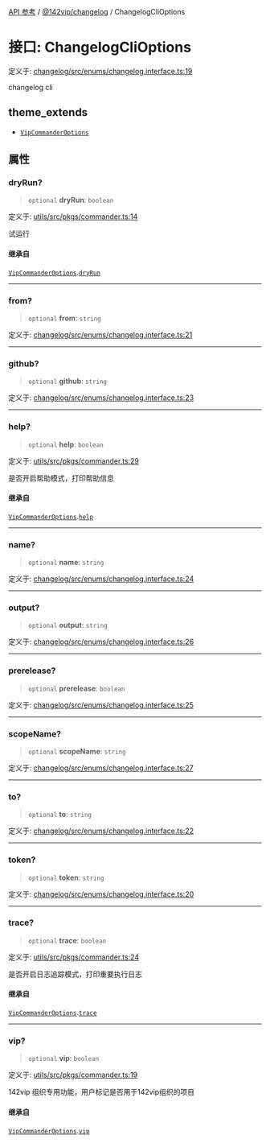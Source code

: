 [API 参考](../wiki/Home) / [@142vip/changelog](../wiki/@142vip.changelog) / ChangelogCliOptions

# 接口: ChangelogCliOptions

定义于: [changelog/src/enums/changelog.interface.ts:19](https://github.com/142vip/core-x/blob/5281e59d2cdd2de59e1ea761d17ed7fe118d1e60/packages/changelog/src/enums/changelog.interface.ts#L19)

changelog cli

## theme\_extends

* [`VipCommanderOptions`](../wiki/@142vip.utils.%E6%8E%A5%E5%8F%A3.VipCommanderOptions)

## 属性

### dryRun?

> `optional` **dryRun**: `boolean`

定义于: [utils/src/pkgs/commander.ts:14](https://github.com/142vip/core-x/blob/5281e59d2cdd2de59e1ea761d17ed7fe118d1e60/packages/utils/src/pkgs/commander.ts#L14)

试运行

#### 继承自

[`VipCommanderOptions`](../wiki/@142vip.utils.%E6%8E%A5%E5%8F%A3.VipCommanderOptions).[`dryRun`](../wiki/@142vip.utils.%E6%8E%A5%E5%8F%A3.VipCommanderOptions#dryrun)

***

### from?

> `optional` **from**: `string`

定义于: [changelog/src/enums/changelog.interface.ts:21](https://github.com/142vip/core-x/blob/5281e59d2cdd2de59e1ea761d17ed7fe118d1e60/packages/changelog/src/enums/changelog.interface.ts#L21)

***

### github?

> `optional` **github**: `string`

定义于: [changelog/src/enums/changelog.interface.ts:23](https://github.com/142vip/core-x/blob/5281e59d2cdd2de59e1ea761d17ed7fe118d1e60/packages/changelog/src/enums/changelog.interface.ts#L23)

***

### help?

> `optional` **help**: `boolean`

定义于: [utils/src/pkgs/commander.ts:29](https://github.com/142vip/core-x/blob/5281e59d2cdd2de59e1ea761d17ed7fe118d1e60/packages/utils/src/pkgs/commander.ts#L29)

是否开启帮助模式，打印帮助信息

#### 继承自

[`VipCommanderOptions`](../wiki/@142vip.utils.%E6%8E%A5%E5%8F%A3.VipCommanderOptions).[`help`](../wiki/@142vip.utils.%E6%8E%A5%E5%8F%A3.VipCommanderOptions#help)

***

### name?

> `optional` **name**: `string`

定义于: [changelog/src/enums/changelog.interface.ts:24](https://github.com/142vip/core-x/blob/5281e59d2cdd2de59e1ea761d17ed7fe118d1e60/packages/changelog/src/enums/changelog.interface.ts#L24)

***

### output?

> `optional` **output**: `string`

定义于: [changelog/src/enums/changelog.interface.ts:26](https://github.com/142vip/core-x/blob/5281e59d2cdd2de59e1ea761d17ed7fe118d1e60/packages/changelog/src/enums/changelog.interface.ts#L26)

***

### prerelease?

> `optional` **prerelease**: `boolean`

定义于: [changelog/src/enums/changelog.interface.ts:25](https://github.com/142vip/core-x/blob/5281e59d2cdd2de59e1ea761d17ed7fe118d1e60/packages/changelog/src/enums/changelog.interface.ts#L25)

***

### scopeName?

> `optional` **scopeName**: `string`

定义于: [changelog/src/enums/changelog.interface.ts:27](https://github.com/142vip/core-x/blob/5281e59d2cdd2de59e1ea761d17ed7fe118d1e60/packages/changelog/src/enums/changelog.interface.ts#L27)

***

### to?

> `optional` **to**: `string`

定义于: [changelog/src/enums/changelog.interface.ts:22](https://github.com/142vip/core-x/blob/5281e59d2cdd2de59e1ea761d17ed7fe118d1e60/packages/changelog/src/enums/changelog.interface.ts#L22)

***

### token?

> `optional` **token**: `string`

定义于: [changelog/src/enums/changelog.interface.ts:20](https://github.com/142vip/core-x/blob/5281e59d2cdd2de59e1ea761d17ed7fe118d1e60/packages/changelog/src/enums/changelog.interface.ts#L20)

***

### trace?

> `optional` **trace**: `boolean`

定义于: [utils/src/pkgs/commander.ts:24](https://github.com/142vip/core-x/blob/5281e59d2cdd2de59e1ea761d17ed7fe118d1e60/packages/utils/src/pkgs/commander.ts#L24)

是否开启日志追踪模式，打印重要执行日志

#### 继承自

[`VipCommanderOptions`](../wiki/@142vip.utils.%E6%8E%A5%E5%8F%A3.VipCommanderOptions).[`trace`](../wiki/@142vip.utils.%E6%8E%A5%E5%8F%A3.VipCommanderOptions#trace)

***

### vip?

> `optional` **vip**: `boolean`

定义于: [utils/src/pkgs/commander.ts:19](https://github.com/142vip/core-x/blob/5281e59d2cdd2de59e1ea761d17ed7fe118d1e60/packages/utils/src/pkgs/commander.ts#L19)

142vip 组织专用功能，用户标记是否用于142vip组织的项目

#### 继承自

[`VipCommanderOptions`](../wiki/@142vip.utils.%E6%8E%A5%E5%8F%A3.VipCommanderOptions).[`vip`](../wiki/@142vip.utils.%E6%8E%A5%E5%8F%A3.VipCommanderOptions#vip)
